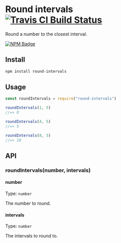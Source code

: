 # Round intervals [![Travis CI Build Status](https://img.shields.io/travis/com/Richienb/round-intervals/master.svg?style=for-the-badge)](https://travis-ci.com/Richienb/round-intervals)

Round a number to the closest interval.

[![NPM Badge](https://nodei.co/npm/round-intervals.png)](https://npmjs.com/package/round-intervals)

## Install

```sh
npm install round-intervals
```

## Usage

```js
const roundIntervals = require("round-intervals")

roundIntervals(1, 5)
//=> 0

roundIntervals(4, 5)
//=> 5

roundIntervals(8, 5)
//=> 10
```

## API

### roundIntervals(number, intervals)

#### number

Type: `number`

The number to round.

#### intervals

Type: `number`

The intervals to round to.
